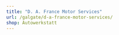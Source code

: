 ```yaml
---
title: "D. A. France Motor Services"
url: /galgate/d-a-france-motor-services/
shop: Autowerkstatt
---
```

